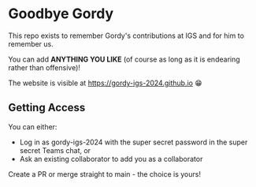 # Goodbye Gordy

This repo exists to remember Gordy's contributions at IGS and for him to remember us.

You can add **ANYTHING YOU LIKE** (of course as long as it is endearing rather than offensive)!

The website is visible at https://gordy-igs-2024.github.io :grin:

## Getting Access

You can either:
  - Log in as gordy-igs-2024 with the super secret password in the super secret Teams chat, or
  - Ask an existing collaborator to add you as a collaborator

Create a PR or merge straight to main - the choice is yours!